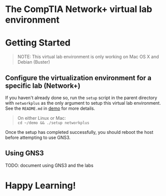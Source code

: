# The CompTIA Network+ virtual lab environment

# Getting Started
> NOTE: This virtual lab environment is only working on Mac OS X and Debian (Buster)

## Configure the virtualization environment for a specific lab (Network+)
If you haven't already done so, run the ```setup``` script in the parent directory with ```networkplus``` as the only argument to setup this virtual lab environment.  See the ```README.md``` in [demo](https://github.com/dmbrownlee/demo) for more details.

> On either Linux or Mac:  
> ```cd ~/demo && ./setup networkplus```  

Once the setup has completed successfully, you should reboot the host before attempting to use GNS3.

## Using GNS3
TODO: document using GNS3 and the labs

# Happy Learning!

